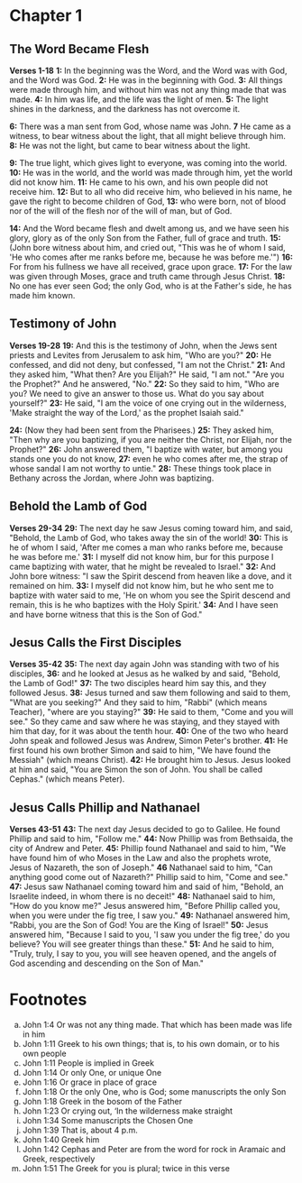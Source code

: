 # Chapter 1
## The Word Became Flesh
**Verses 1-18**
**1:** In the beginning was the Word, and the Word was with God, and the Word was God.
**2:** He was in the beginning with God.
**3:** All things were made through him, and without him was not any thing made that was made.
**4:** In him was life, and the life was the light of men.
**5:** The light shines in the darkness, and the darkness has not overcome it.

**6:** There was a man sent from God, whose name was John.
**7** He came as a witness, to bear witness about the light, that all might believe through him.
**8:** He was not the light, but came to bear witness about the light.

**9:** The true light, which gives light to everyone, was coming into the world.
**10:** He was in the world, and the world was made through him, yet the world did not know him. 
**11:** He came to his own, and his own people did not receive him.
**12:** But to all who did receive him, who believed in his name, he gave the right to become children of God,
**13:** who were born, not of blood nor of the will of the flesh nor of the will of man, but of God.

**14:** And the Word became flesh and dwelt among us, and we have seen his glory, glory as of the only Son from the Father, full of grace and truth.
**15:** (John bore witness about him, and cried out, "This was he of whom I said, 'He who comes after me ranks before me, because he was before me.'")
**16:** For from his fullness we have all received, grace upon grace.
**17:** For the law was given through Moses, grace and truth came through Jesus Christ.
**18:** No one has ever seen God; the only God, who is at the Father's side, he has made him known.

## Testimony of John
**Verses 19-28**
**19:** And this is the testimony of John, when the Jews sent priests and Levites from Jerusalem to ask him, "Who are you?"
**20:** He confessed, and did not deny, but confessed, "I am not the Christ."
**21:** And they asked him, "What then? Are you Elijah?" He said, "I am not." "Are you the Prophet?" And he answered, "No."
**22:** So they said to him, "Who are you? We need to give an answer to those us. What do you say about yourself?"
**23:** He said, "I am the voice of one crying out in the wilderness, 'Make straight the way of the Lord,' as the prophet Isaiah said."

**24:** (Now they had been sent from the Pharisees.)
**25:** They asked him, "Then why are you baptizing, if you are neither the Christ, nor Elijah, nor the Prophet?"
**26:** John answered them, "I baptize with water, but among you stands one you do not know,
**27:** even he who comes after me, the strap of whose sandal I am not worthy to untie."
**28:** These things took place in Bethany across the Jordan, where John was baptizing.

## Behold the Lamb of God
**Verses 29-34**
**29:** The next day he saw Jesus coming toward him, and said, "Behold, the Lamb of God, who takes away the sin of the world!
**30:** This is he of whom I said, 'After me comes a man who ranks before me, because he was before me.'
**31:** I myself did not know him, bur for this purpose I came baptizing with water, that he might be revealed to Israel."
**32:** And John bore witness: "I saw the Spirit descend from heaven like a dove, and it remained on him.
**33:** I myself did not know him, but he who sent me to baptize with water said to me, 'He on whom you see the Spirit descend and remain, this is he who baptizes with the Holy Spirit.'
**34:** And I have seen and have borne witness that this is the Son of God."

## Jesus Calls the First Disciples
**Verses 35-42**
**35:** The next day again John was standing with two of his disciples,
**36:** and he looked at Jesus as he walked by and said, "Behold, the Lamb of God!"
**37:** The two disciples heard him say this, and they followed Jesus.
**38:** Jesus turned and saw them following and said to them, "What are you seeking?" And they said to him, "Rabbi" (which means Teacher), "where are you staying?"
**39:** He said to them, "Come and you will see." So they came and saw where he was staying, and they stayed with him that day, for it was about the tenth hour.
**40:** One of the two who heard John speak and followed Jesus was Andrew, Simon Peter's brother.
**41:** He first found his own brother Simon and said to him, "We have found the Messiah" (which means Christ).
**42:** He brought him to Jesus. Jesus looked at him and said, "You are Simon the son of John. You shall be called Cephas." (which means Peter).

## Jesus Calls Phillip and Nathanael
**Verses 43-51**
**43:** The next day Jesus decided to go to Galilee. He found Phillip and said to him, "Follow me."
**44:** Now Phillip was from Bethsaida, the city of Andrew and Peter.
**45:** Phillip found Nathanael and said to him, "We have found him of who Moses in the Law and also the prophets wrote, Jesus of Nazareth, the son of Joseph."
**46** Nathanael said to him, "Can anything good come out of Nazareth?" Phillip said to him, "Come and see."
**47:** Jesus saw Nathanael coming toward him and said of him, "Behold, an Israelite indeed, in whom there is no deceit!"
**48:** Nathanael said to him, "How do you know me?" Jesus answered him, "Before Phillip called you, when you were under the fig tree, I saw you."
**49:** Nathanael answered him, "Rabbi, you are the Son of God! You are the King of Israel!"
**50:** Jesus answered him, "Because I said to you, 'I saw you under the fig tree,' do you believe? You will see greater things than these."
**51:** And he said to him, "Truly, truly, I say to you, you will see heaven opened, and the angels of God ascending and descending on the Son of Man."

# Footnotes

<ol type='a'>
	<li>John 1:4 Or was not any thing made. That which has been made was life in him</li>
	<li>John 1:11 Greek to his own things; that is, to his own domain, or to his own people</li>
	<li>John 1:11 People is implied in Greek</li>
	<li>John 1:14 Or only One, or unique One</li>
	<li>John 1:16 Or grace in place of grace</li>
	<li>John 1:18 Or the only One, who is God; some manuscripts the only Son</li>
	<li>John 1:18 Greek in the bosom of the Father</li>
	<li>John 1:23 Or crying out, ‘In the wilderness make straight</li>
	<li>John 1:34 Some manuscripts the Chosen One</li>
	<li>John 1:39 That is, about 4 p.m.</li>
	<li>John 1:40 Greek him</li>
	<li>John 1:42 Cephas and Peter are from the word for rock in Aramaic and Greek, respectively</li>
	<li>John 1:51 The Greek for you is plural; twice in this verse</li>
</ol>